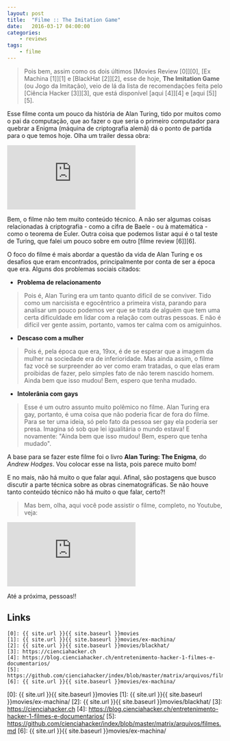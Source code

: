 ```yaml
---
layout: post
title:	"Filme :: The Imitation Game"
date:	2016-03-17 04:00:00
categories:
    - reviews
tags:
    - filme
---
```


> Pois bem, assim como os dois últimos [Movies Review \[0\]][0], [Ex Machina \[1\]][1] e [BlackHat \[2\]][2], esse de hoje, **The Imitation Game** (ou Jogo da Imitação), veio de lá da lista de recomendações feita pelo [Ciência Hacker \[3\]][3], que está disponível [aqui \[4\]][4] e [aqui \[5\]][5].

Esse filme conta um pouco da história de Alan Turing, tido por muitos como o pai da computação, que ao fazer o que seria o primeiro computador para quebrar a Enigma (máquina de criptografia alemã) dá o ponto de partida para o que temos hoje. Olha um trailer dessa obra:

<iframe src="https://www.youtube.com/embed/S5CjKEFb-sM" frameborder="0" allowfullscreen></iframe>

Bem, o filme não tem muito conteúdo técnico. A não ser algumas coisas relacionadas à criptografia - como a cifra de Baele - ou à matemática - como o teorema de Euler. Outra coisa que podemos listar aqui é o tal teste de Turing, que falei um pouco sobre em outro [filme review \[6\]][6].

O foco do filme é mais abordar a questão da vida de Alan Turing e os desafios que eram encontrados, principalmente por conta de ser a época que era. Alguns dos problemas sociais citados:

* **Problema de relacionamento**

> Pois é, Alan Turing era um tanto quanto difícil de se conviver. Tido como um narcisista e egocêntrico a primeira vista, parando para analisar um pouco podemos ver que se trata de alguém que tem uma certa dificuldade em lidar com a relação com outras pessoas. E não é difícil ver gente assim, portanto, vamos ter calma com os amiguinhos.

* **Descaso com a mulher**

> Pois é, pela época que era, 19xx, é de se esperar que a imagem da mulher na sociedade era de inferioridade. Mas ainda assim, o filme faz você se surpreender ao ver como eram tratadas, o que elas eram proibidas de fazer, pelo simples fato de não terem nascido homem. Ainda bem que isso mudou! Bem, espero que tenha mudado.

* **Intolerânia com gays**

> Esse é um outro assunto muito polêmico no filme. Alan Turing era gay, portanto, é uma coisa que não poderia ficar de fora do filme. Para se ter uma ideia, só pelo fato da pessoa ser gay ela poderia ser presa. Imagina só sob que lei igualitária o mundo estava! E novamente: "Ainda bem que isso mudou! Bem, espero que tenha mudado".

A base para se fazer este filme foi o livro **Alan Turing: The Enigma**, do *Andrew Hodges*. Vou colocar esse na lista, pois parece muito bom!

E no mais, não há muito o que falar aqui. Afinal, são postagens que busco discutir a parte técnica sobre as obras cinematográficas. Se não houve tanto conteúdo técnico não há muito o que falar, certo?!

> Mas bem, olha, aqui você pode assistir o filme, completo, no Youtube, veja:

<iframe src="https://www.youtube.com/embed/_SnlKLrLVyI" frameborder="0" allowfullscreen></iframe>

Até a próxima, pessoas!! 

## Links

~~~
[0]: {{ site.url }}{{ site.baseurl }}movies
[1]: {{ site.url }}{{ site.baseurl }}movies/ex-machina/
[2]: {{ site.url }}{{ site.baseurl }}movies/blackhat/
[3]: https://cienciahacker.ch
[4]: https://blog.cienciahacker.ch/entretenimento-hacker-1-filmes-e-documentarios/
[5]: https://github.com/cienciahacker/index/blob/master/matrix/arquivos/filmes.md
[6]: {{ site.url }}{{ site.baseurl }}movies/ex-machina/
~~~

[0]: {{ site.url }}{{ site.baseurl }}movies
[1]: {{ site.url }}{{ site.baseurl }}movies/ex-machina/
[2]: {{ site.url }}{{ site.baseurl }}movies/blackhat/
[3]: https://cienciahacker.ch
[4]: https://blog.cienciahacker.ch/entretenimento-hacker-1-filmes-e-documentarios/
[5]: https://github.com/cienciahacker/index/blob/master/matrix/arquivos/filmes.md
[6]: {{ site.url }}{{ site.baseurl }}movies/ex-machina/
